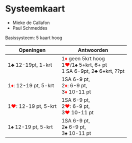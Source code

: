# Systeemkaart

* Mieke de Callafon
* Paul Schmeddes

Basissysteem: 5 kaart hoog

| Openingen | Antwoorden |
|----------|-----------|
| 1:clubs: 12-19pt, 1-krt| 1<span style="color:red">:diamonds:</span> geen 5krt hoog <br /> 1<span style="color:red">:hearts:</span>/1:spades: 5+krt, 6+ pt<br />1 SA 6-9pt, 2:clubs: 6+krt, ??pt |
| 1<span style="color:red">:diamonds:</span>: 12-19 pt, 5-krt | 1SA 6-9 pt,<br /> 2<span style="color:red">:diamonds:</span>: 6-9 pt,<br />3<span style="color:red">:diamonds:</span> 10-11 pt|
| 1<span style="color:red">:hearts:</span>: 12-19 pt, 5-krt | 1SA 6-9 pt,<br /> 2<span style="color:red">:hearts:</span>: 6-9 pt,<br />3<span style="color:red">:hearts:</span> 10-11 pt|
| 1:spades: 12-19 pt, 5-krt | 1SA 6-9 pt,<br /> 2:spades: 6-9 pt,<br />3:spades:</span> 10-11 pt|